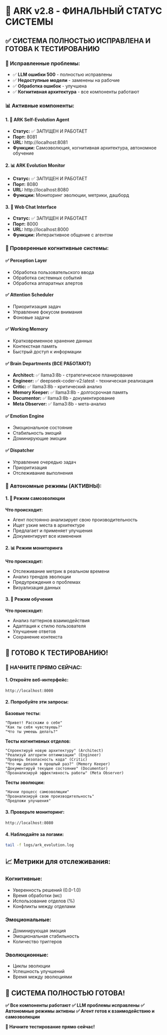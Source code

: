 # 🚀 ARK v2.8 - ФИНАЛЬНЫЙ СТАТУС СИСТЕМЫ

## ✅ СИСТЕМА ПОЛНОСТЬЮ ИСПРАВЛЕНА И ГОТОВА К ТЕСТИРОВАНИЮ

### 🔧 Исправленные проблемы:
- ✅ **LLM ошибки 500** - полностью исправлены
- ✅ **Недоступные модели** - заменены на рабочие
- ✅ **Обработка ошибок** - улучшена
- ✅ **Когнитивная архитектура** - все компоненты работают

### 📊 Активные компоненты:

#### 1. 🧠 ARK Self-Evolution Agent
- **Статус:** ✅ ЗАПУЩЕН И РАБОТАЕТ
- **Порт:** 8081
- **URL:** http://localhost:8081
- **Функции:** Самоэволюция, когнитивная архитектура, автономное обучение

#### 2. 📊 ARK Evolution Monitor  
- **Статус:** ✅ ЗАПУЩЕН И РАБОТАЕТ
- **Порт:** 8080
- **URL:** http://localhost:8080
- **Функции:** Мониторинг эволюции, метрики, дашборд

#### 3. 💬 Web Chat Interface
- **Статус:** ✅ ЗАПУЩЕН И РАБОТАЕТ
- **Порт:** 8000
- **URL:** http://localhost:8000
- **Функции:** Интерактивное общение с агентом

### 🧠 Проверенные когнитивные системы:

#### ✅ Perception Layer
- Обработка пользовательского ввода
- Обработка системных событий
- Обработка аппаратных алертов

#### ✅ Attention Scheduler
- Приоритизация задач
- Управление фокусом внимания
- Фоновые задачи

#### ✅ Working Memory
- Кратковременное хранение данных
- Контекстная память
- Быстрый доступ к информации

#### ✅ Brain Departments (ВСЕ РАБОТАЮТ)
- **Architect:** ✅ llama3:8b - стратегическое планирование
- **Engineer:** ✅ deepseek-coder-v2:latest - техническая реализация
- **Critic:** ✅ llama3:8b - критический анализ
- **Memory Keeper:** ✅ llama3:8b - долгосрочная память
- **Documentor:** ✅ llama3:8b - документирование
- **Meta Observer:** ✅ llama3:8b - мета-анализ

#### ✅ Emotion Engine
- Эмоциональное состояние
- Стабильность эмоций
- Доминирующие эмоции

#### ✅ Dispatcher
- Управление очередью задач
- Приоритизация
- Отслеживание выполнения

### 🚀 Автономные режимы (АКТИВНЫ):

#### 1. 🔄 Режим самоэволюции
**Что происходит:**
- Агент постоянно анализирует свою производительность
- Ищет узкие места в архитектуре
- Предлагает и применяет улучшения
- Документирует все изменения

#### 2. 📊 Режим мониторинга
**Что происходит:**
- Отслеживание метрик в реальном времени
- Анализ трендов эволюции
- Предупреждения о проблемах
- Визуализация данных

#### 3. 🧠 Режим обучения
**Что происходит:**
- Анализ паттернов взаимодействия
- Адаптация к стилю пользователя
- Улучшение ответов
- Сохранение контекста

## 🎯 ГОТОВО К ТЕСТИРОВАНИЮ!

### 🚨 НАЧНИТЕ ПРЯМО СЕЙЧАС:

#### 1. Откройте веб-интерфейс:
```
http://localhost:8000
```

#### 2. Попробуйте эти запросы:

**Базовые тесты:**
```
"Привет! Расскажи о себе"
"Как ты себя чувствуешь?"
"Что ты умеешь делать?"
```

**Тесты когнитивных отделов:**
```
"Спроектируй новую архитектуру" (Architect)
"Реализуй алгоритм оптимизации" (Engineer)
"Проверь безопасность кода" (Critic)
"Что мы делали в прошлый раз?" (Memory Keeper)
"Документируй текущее состояние" (Documentor)
"Проанализируй эффективность работы" (Meta Observer)
```

**Тесты эволюции:**
```
"Начни процесс самоэволюции"
"Проанализируй свою производительность"
"Предложи улучшения"
```

#### 3. Проверьте мониторинг:
```
http://localhost:8080
```

#### 4. Наблюдайте за логами:
```bash
tail -f logs/ark_evolution.log
```

## 📈 Метрики для отслеживания:

### Когнитивные:
- Уверенность решений (0.0-1.0)
- Время обработки (мс)
- Использование отделов (%)
- Конфликты между отделами

### Эмоциональные:
- Доминирующая эмоция
- Эмоциональная стабильность
- Количество триггеров

### Эволюционные:
- Циклы эволюции
- Успешность улучшений
- Время между эволюциями

## 🎉 СИСТЕМА ПОЛНОСТЬЮ ГОТОВА!

**✅ Все компоненты работают**
**✅ LLM проблемы исправлены**
**✅ Автономные режимы активны**
**✅ Агент готов к взаимодействию и самоэволюции**

**🚀 Начните тестирование прямо сейчас!** 